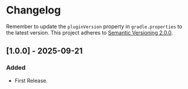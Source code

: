 # Changelog

Remember to update the `pluginVersion` property in `gradle.properties` to the latest version.
This project adheres to [Semantic Versioning 2.0.0](https://semver.org/).

## [1.0.0] - 2025-09-21

### Added

- First Release.
